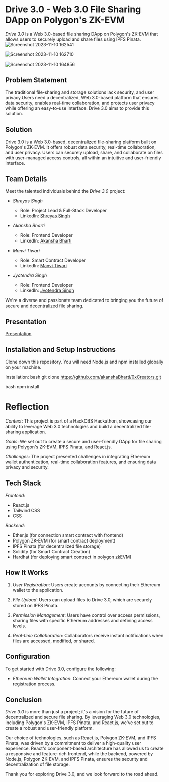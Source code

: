 # Drive 3.0 - Web 3.0 File Sharing DApp on Polygon's ZK-EVM


*Drive 3.0* is a Web 3.0-based file sharing DApp on Polygon's ZK-EVM that allows users to securely upload and share files using IPFS Pinata.
![Screenshot 2023-11-10 162541](https://github.com/akanshaBharti/0xCreators/assets/112724805/273533d8-0007-4349-bd82-7e9cbcd1e5b8)

![Screenshot 2023-11-10 162710](https://github.com/akanshaBharti/0xCreators/assets/112724805/32cb8c78-e3b0-4732-a188-5501187f9646)

![Screenshot 2023-11-10 164856](https://github.com/akanshaBharti/0xCreators/assets/112724805/3694968c-e85d-4cbf-b573-31c5b239e03e)




## Problem Statement

The traditional file-sharing and storage solutions lack security, and user privacy.Users need a decentralized, Web 3.0-based platform that ensures data security, enables real-time collaboration, and protects user privacy while offering an easy-to-use interface. Drive 3.0 aims to provide this solution.

## Solution
Drive 3.0 is a Web 3.0-based, decentralized file-sharing platform built on Polygon's ZK-EVM. It offers robust data security, real-time collaboration, and user privacy. Users can securely upload, share, and collaborate on files with user-managed access controls, all within an intuitive and user-friendly interface.

## Team Details
Meet the talented individuals behind the *Drive 3.0* project:

- *Shreyas Singh*
  - Role: Project Lead & Full-Stack Developer
  - LinkedIn: [Shreyas Singh](https://www.linkedin.com/in/4shreyassingh5/)

- *Akansha Bharti*
  - Role: Frontend Developer 
  - LinkedIn: [Akansha Bharti](https://www.linkedin.com/in/akansha-bharti/)

- *Manvi Tiwari*
  - Role: Smart Contract Developer 
  - LinkedIn: [Manvi Tiwari](https://www.linkedin.com/in/manvi-tiwari-b5401a22a/)

- *Jyotendra Singh*
  - Role: Frontend Developer
  - LinkedIn: [Jyotendra Singh](https://www.linkedin.com/in/jyotendra-singh-chauhan/)

We're a diverse and passionate team dedicated to bringing you the future of secure and decentralized file sharing.
## Presentation
[Presentation](https://www.canva.com/design/DAFzQtU4m9s/AHmC2CRRu2b24FHWX22qLg/edit?utm_content=DAFzQtU4m9s&utm_campaign=designshare&utm_medium=link2&utm_source=sharebutton)

## Installation and Setup Instructions

Clone down this repository. You will need Node.js and npm installed globally on your machine.

Installation:
bash
git clone https://github.com/akanshaBharti/0xCreators.git


bash
npm install



# Reflection

*Context*: This project is part of a HackCBS Hackathon, showcasing our ability to leverage Web 3.0 technologies and build a decentralized file-sharing application.

*Goals*: We set out to create a secure and user-friendly DApp for file sharing using Polygon's ZK-EVM, IPFS Pinata, and React.js.

*Challenges*: The project presented challenges in integrating Ethereum wallet authentication, real-time collaboration features, and ensuring data privacy and security.

## Tech Stack

*Frontend*:
- React.js
- Tailwind CSS 
- CSS

*Backend*:
- Ether.js (for connection smart contract with frontend)
- Polygon ZK-EVM (for smart contract deployment)
- IPFS Pinata (for decentralized file storage)
- Solidity (for Smart Contract Creation)
- Hardhat (for deploying smart contract in polygon zkEVM)

## How It Works

1. *User Registration*:
   Users create accounts by connecting their Ethereum wallet to the application.

2. *File Upload*:
   Users can upload files to Drive 3.0, which are securely stored on IPFS Pinata.

3. *Permission Management*:
   Users have control over access permissions, sharing files with specific Ethereum addresses and defining access levels.

4. *Real-time Collaboration*:
   Collaborators receive instant notifications when files are accessed, modified, or shared.

## Configuration

To get started with Drive 3.0, configure the following:

- *Ethereum Wallet Integration*: Connect your Ethereum wallet during the registration process.

## Conclusion

*Drive 3.0* is more than just a project; it's a vision for the future of decentralized and secure file sharing. By leveraging Web 3.0 technologies, including Polygon's ZK-EVM, IPFS Pinata, and React.js, we've set out to create a robust and user-friendly platform.

Our choice of technologies, such as React.js, Polygon ZK-EVM, and IPFS Pinata, was driven by a commitment to deliver a high-quality user experience. React's component-based architecture has allowed us to create a responsive and feature-rich frontend, while the backend, powered by Node.js, Polygon ZK-EVM, and IPFS Pinata, ensures the security and decentralization of file storage.


Thank you for exploring Drive 3.0, and we look forward to the road ahead.
